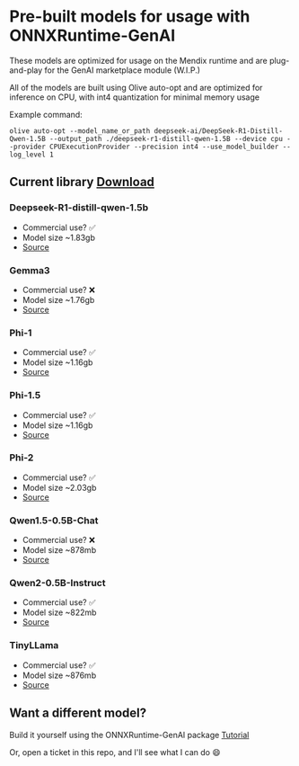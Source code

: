 # Pre-built models for usage with ONNXRuntime-GenAI
These models are optimized for usage on the Mendix runtime and are plug-and-play for the GenAI marketplace module (W.I.P.)

All of the models are built using Olive auto-opt and are optimized for inference on CPU, with int4 quantization for minimal memory usage

Example command:

```
olive auto-opt --model_name_or_path deepseek-ai/DeepSeek-R1-Distill-Qwen-1.5B --output_path ./deepseek-r1-distill-qwen-1.5B --device cpu --provider CPUExecutionProvider --precision int4 --use_model_builder --log_level 1
```

## Current library [Download](https://github.com/nathan-JJRplus/Mendix-ONNXGenAI-Models/releases/tag/1.0)

### Deepseek-R1-distill-qwen-1.5b
- Commercial use? ✅
- Model size ~1.83gb
- [Source](https://huggingface.co/deepseek-ai/DeepSeek-R1-Distill-Qwen-1.5B)

### Gemma3
- Commercial use? ❌
- Model size ~1.76gb
- [Source](https://huggingface.co/google/gemma-3-1b-it)

### Phi-1
- Commercial use? ✅
- Model size ~1.16gb
- [Source](https://huggingface.co/microsoft/phi-1)

### Phi-1.5
- Commercial use? ✅
- Model size ~1.16gb
- [Source](https://huggingface.co/microsoft/phi-1_5)

### Phi-2
- Commercial use? ✅
- Model size ~2.03gb
- [Source](https://huggingface.co/microsoft/phi-2)

### Qwen1.5-0.5B-Chat
- Commercial use? ❌
- Model size ~878mb
- [Source](https://huggingface.co/Qwen/Qwen1.5-0.5B-Chat)

### Qwen2-0.5B-Instruct
- Commercial use? ✅
- Model size ~822mb
- [Source](https://huggingface.co/Qwen/Qwen2-0.5B-Instruct)

### TinyLLama
- Commercial use? ✅
- Model size ~876mb
- [Source](https://huggingface.co/TinyLlama/TinyLlama-1.1B-Chat-v1.0)

## Want a different model?
Build it yourself using the ONNXRuntime-GenAI package [Tutorial](https://onnxruntime.ai/docs/genai/howto/build-model.html)

Or, open a ticket in this repo, and I'll see what I can do 😄